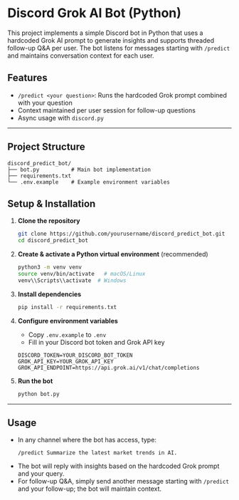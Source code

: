 # Discord Grok AI Bot (Python)

This project implements a simple Discord bot in Python that uses a hardcoded Grok AI prompt to generate insights and supports threaded follow-up Q&A per user. The bot listens for messages starting with `/predict` and maintains conversation context for each user.

## Features
- `/predict <your question>`: Runs the hardcoded Grok prompt combined with your question
- Context maintained per user session for follow-up questions
- Async usage with `discord.py`

---

## Project Structure
```
discord_predict_bot/
├── bot.py          # Main bot implementation
├── requirements.txt
└── .env.example    # Example environment variables
```

## Setup & Installation

1. **Clone the repository**
   ```bash
   git clone https://github.com/yourusername/discord_predict_bot.git
   cd discord_predict_bot
   ```

2. **Create & activate a Python virtual environment** (recommended)
   ```bash
   python3 -m venv venv
   source venv/bin/activate   # macOS/Linux
   venv\\Scripts\\activate  # Windows
   ```

3. **Install dependencies**
   ```bash
   pip install -r requirements.txt
   ```

4. **Configure environment variables**
   - Copy `.env.example` to `.env`
   - Fill in your Discord bot token and Grok API key
   ```dotenv
   DISCORD_TOKEN=YOUR_DISCORD_BOT_TOKEN
   GROK_API_KEY=YOUR_GROK_API_KEY
   GROK_API_ENDPOINT=https://api.grok.ai/v1/chat/completions
   ```

5. **Run the bot**
   ```bash
   python bot.py
   ```

---

## Usage
- In any channel where the bot has access, type:
  ```
  /predict Summarize the latest market trends in AI.
  ```
- The bot will reply with insights based on the hardcoded Grok prompt and your query.
- For follow-up Q&A, simply send another message starting with `/predict` and your follow-up; the bot will maintain context.
